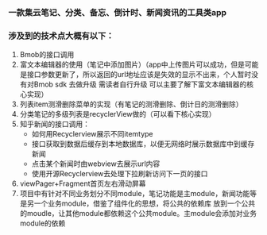 ### 一款集云笔记、分类、备忘、倒计时、新闻资讯的工具类app

### 涉及到的技术点大概有以下：
1. Bmob的接口调用
2. 富文本编辑器的使用（笔记中添加图片）（app中上传图片可以成功，但是可能是接口参数更新了，所以返回的url地址应该是失效的显示不出来，个人暂时没有对Bmob 
sdk 去做升级 需读者自行升级 可以主要了解下富文本编辑器的核心实现）
3. 列表item测滑删除菜单的实现（有笔记的测滑删除、倒计日的测滑删除）
4. 分类笔记的多级列表是recyclerView做的（可以看下核心实现）
5. 知乎新闻的接口调用：
    - 如何用Recyclerview展示不同itemtype 
    - 接口获取到数据后缓存到本地数据库，以便无网络时展示数据库中到缓存新闻
    - 点击某个新闻时由webview去展示url内容
    - 使用开源Recyclerview去处理下拉刷新访问下一页的接口
6. viewPager+Fragment首页左右滑动屏幕
7. 项目中有针对不同业务划分不同module，笔记功能是主module，新闻功能等是另一个业务module，借鉴了组件化的思想，将公共的依赖库
放到一个公共的moudle，让其他module都依赖这个公共module。主module会添加对业务module的依赖

